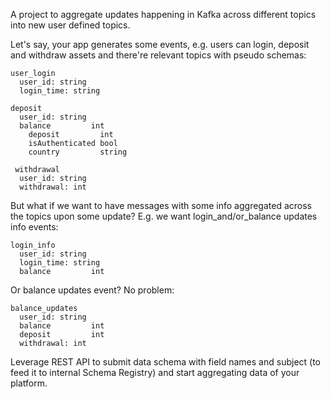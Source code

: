 A project to aggregate updates happening in Kafka across different topics into new user defined topics.

Let's say, your app generates some events, e.g. users can login, deposit and withdraw assets and there're relevant topics with pseudo schemas:
```
user_login
  user_id: string
  login_time: string
```

```
deposit
  user_id: string
  balance         int
	deposit         int
	isAuthenticated bool
	country         string
```

```
 withdrawal
  user_id: string
  withdrawal: int
```

But what if we want to have messages with some info aggregated across the topics upon some update? E.g. we want login_and/or_balance updates info events:
```
login_info
  user_id: string
  login_time: string
  balance         int
```
Or balance updates event? No problem:
```
balance_updates
  user_id: string
  balance         int
  deposit         int
  withdrawal: int
```

Leverage REST API to submit data schema with field names and subject (to feed it to internal Schema Registry) and start aggregating data of your platform.

